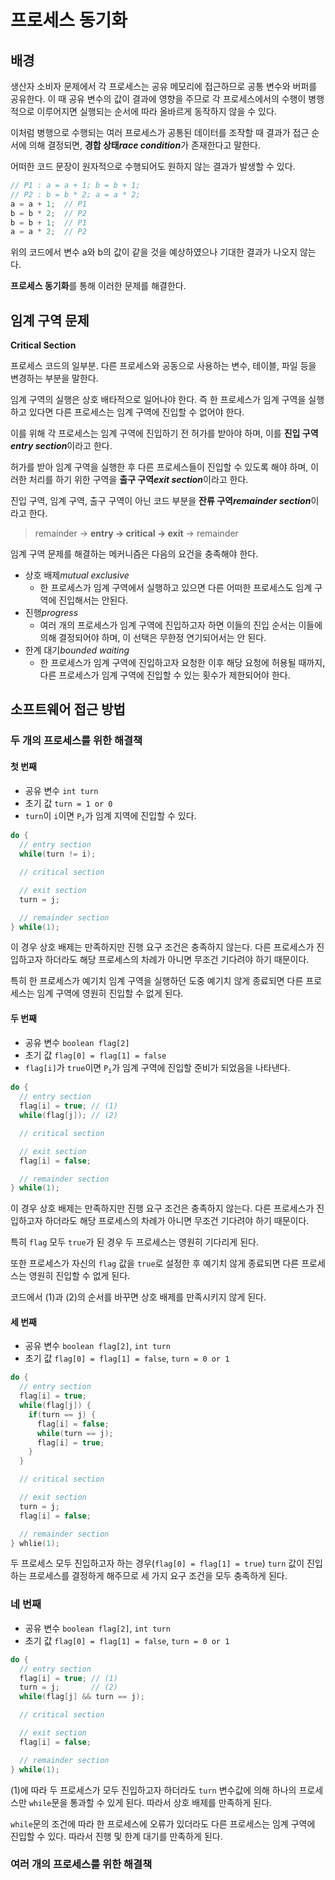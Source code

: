 # 프로세스 동기화

## 배경

생산자 소비자 문제에서 각 프로세스는 공유 메모리에 접근하므로 공통 변수와 버퍼를 공유한다. 이 때 공유 변수의 값이 결과에 영향을 주므로 각 프로세스에서의 수행이 병행적으로 이루어지면 실행되는 순서에 따라 올바르게 동작하지 않을 수 있다.

이처럼 병행으로 수행되는 여러 프로세스가 공통된 데이터를 조작할 때 결과가 접근 순서에 의해 결정되면, **경합 상태*race condition***가 존재한다고 말한다.

어떠한 코드 문장이 원자적으로 수행되어도 원하지 않는 결과가 발생할 수 있다.

```c
// P1 : a = a + 1; b = b + 1;
// P2 : b = b * 2; a = a * 2;
a = a + 1;  // P1
b = b * 2;  // P2
b = b + 1;  // P1
a = a * 2;  // P2
```

위의 코드에서 변수 a와 b의 값이 같을 것을 예상하였으나 기대한 결과가 나오지 않는다.

**프로세스 동기화**를 통해 이러한 문제를 해결한다.

## 임계 구역 문제

**Critical Section**

프로세스 코드의 일부분. 다른 프로세스와 공동으로 사용하는 변수, 테이블, 파일 등을 변경하는 부분을 말한다.

임계 구역의 실행은 상호 배타적으로 일어나야 한다. 즉 한 프로세스가 임계 구역을 실행하고 있다면 다른 프로세스는 임계 구역에 진입할 수 없어야 한다.

이를 위해 각 프로세스는 임계 구역에 진입하기 전 허가를 받아야 하며, 이를 **진입 구역*entry section***이라고 한다.

허가를 받아 임계 구역을 실행한 후 다른 프로세스들이 진입할 수 있도록 해야 하며, 이러한 처리를 하기 위한 구역을 **출구 구역*exit section***이라고 한다.

진입 구역, 임계 구역, 출구 구역이 아닌 코드 부분을 **잔류 구역*remainder section***이라고 한다.

> remainder -> **entry -> critical -> exit** -> remainder

임계 구역 문제를 해결하는 메커니즘은 다음의 요건을 충족해야 한다.

- 상호 배제*mutual exclusive*
  - 한 프로세스가 임계 구역에서 실행하고 있으면 다른 어떠한 프로세스도 임계 구역에 진입해서는 안된다.
- 진행*progress*
  - 여러 개의 프로세스가 임계 구역에 진입하고자 하면 이들의 진입 순서는 이들에 의해 결정되어야 하며, 이 선택은 무한정 연기되어서는 안 된다.
- 한계 대기*bounded waiting*
  - 한 프로세스가 임계 구역에 진입하고자 요청한 이후 해당 요청에 허용될 때까지, 다른 프로세스가 임계 구역에 진입할 수 있는 횟수가 제한되어야 한다.

## 소프트웨어 접근 방법

### 두 개의 프로세스를 위한 해결책

#### 첫 번째

- 공유 변수 `int turn`
- 초기 값 `turn = 1 or 0`
- `turn`이 `i`이면 `P`<sub>`i`</sub>가 임계 지역에 진입할 수 있다.

```c
do {
  // entry section
  while(turn != i);

  // critical section

  // exit section
  turn = j;

  // remainder section
} while(1);
```

이 경우 상호 배제는 만족하지만 진행 요구 조건은 충족하지 않는다. 다른 프로세스가 진입하고자 하더라도 해당 프로세스의 차례가 아니면 무조건 기다려야 하기 때문이다.

특히 한 프로세스가 예기치 임계 구역을 실행하던 도중 예기치 않게 종료되면 다른 프로세스는 임계 구역에 영원히 진입할 수 없게 된다.

#### 두 번째

- 공유 변수 `boolean flag[2]`
- 초기 값 `flag[0] = flag[1] = false`
- `flag[i]`가 `true`이면 `P`<sub>`i`</sub>가 임계 구역에 진입할 준비가 되었음을 나타낸다.

```c
do {
  // entry section
  flag[i] = true; // (1)
  while(flag[j]); // (2)

  // critical section

  // exit section
  flag[i] = false;

  // remainder section
} while(1);
```

이 경우 상호 배제는 만족하지만 진행 요구 조건은 충족하지 않는다. 다른 프로세스가 진입하고자 하더라도 해당 프로세스의 차례가 아니면 무조건 기다려야 하기 때문이다.

특히 `flag` 모두 `true`가 된 경우 두 프로세스는 영원히 기다리게 된다.

또한 프로세스가 자신의 `flag` 값을 `true`로 설정한 후 예기치 않게 종료되면 다른 프로세스는 영원히 진입할 수 없게 된다.

코드에서 (1)과 (2)의 순서를 바꾸면 상호 배제를 만족시키지 않게 된다.

#### 세 번째

- 공유 변수 `boolean flag[2]`, `int turn`
- 초기 값 `flag[0] = flag[1] = false`, `turn = 0 or 1`

```c
do {
  // entry section
  flag[i] = true;
  while(flag[j]) {
    if(turn == j) {
      flag[i] = false;
      while(turn == j);
      flag[i] = true;
    }
  }

  // critical section

  // exit section
  turn = j;
  flag[i] = false;

  // remainder section
} whlie(1);
```

두 프로세스 모두 진입하고자 하는 경우(`flag[0] = flag[1] = true`) `turn` 값이 진입하는 프로세스를 결정하게 해주므로 세 가지 요구 조건을 모두 충족하게 된다.

### 네 번째

- 공유 변수 `boolean flag[2]`, `int turn`
- 초기 값 `flag[0] = flag[1] = false`, `turn = 0 or 1`

```c
do {
  // entry section
  flag[i] = true; // (1)
  turn = j;       // (2)
  while(flag[j] && turn == j);

  // critical section

  // exit section
  flag[i] = false;

  // remainder section
} while(1);
```

(1)에 따라 두 프로세스가 모두 진입하고자 하더라도 `turn` 변수값에 의해 하나의 프로세스만 `while`문을 통과할 수 있게 된다. 따라서 상호 배제를 만족하게 된다.

`while`문의 조건에 따라 한 프로세스에 오류가 있더라도 다른 프로세스는 임계 구역에 진입할 수 있다. 따라서 진행 및 한계 대기를 만족하게 된다.

### 여러 개의 프로세스를 위한 해결책

